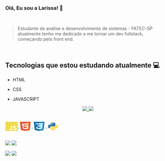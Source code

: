 ### Olá, Eu sou a Larissa! 👩

<BR>
  
>Estudante de análise e desenvolvimento de sistemas - FATEC-SP
>atualmente tenho me dedicado a me tornar um dev fullstack, começando pelo front end.
<BR>
  
## Tecnologias que estou estudando atualmente 💻
* HTML
* CSS
* JAVASCRIPT
  
  <div align="center">
  <a href="https://github.com/Larissaleo">
  <img height="180em" src="https://github-readme-stats.vercel.app/api?username=Larissaleo&show_icons=true&theme=algolia&include_all_commits=true&count_private=true"/>
  <img height="180em" src="https://github-readme-stats.vercel.app/api/top-langs/?username=Larissaleo&layout=compact&langs_count=7&theme=algolia"/>
</div>
    
   <div style="display: inline_block"><br>
  <img align="center" alt="Rafa-Js" height="30" width="40" src="https://raw.githubusercontent.com/devicons/devicon/master/icons/javascript/javascript-plain.svg">
  <img align="center" alt="Rafa-HTML" height="30" width="40" src="https://raw.githubusercontent.com/devicons/devicon/master/icons/html5/html5-original.svg">
  <img align="center" alt="Rafa-CSS" height="30" width="40" src="https://raw.githubusercontent.com/devicons/devicon/master/icons/css3/css3-original.svg">
  <img align="center" alt="Rafa-Python" height="30" width="40" src="https://raw.githubusercontent.com/devicons/devicon/master/icons/python/python-original.svg">
</div>
    
##
    
 <div> 
  <a href="https://www.instagram.com/lari_leonel/" target="_blank"><img src="https://img.shields.io/badge/-Instagram-%23E4405F?style=for-the-badge&logo=instagram&logoColor=white" target="_blank"></a>
  <a href="https://www.facebook.com/larissa.leonel.56/" target="_blank"><img src="https://img.shields.io/badge/Facebook-1877F2?style=for-the-badge&logo=facebook&logoColor=white" target="_blank"></a>

  <a href = "mailto:larissaleonelda@gmail.com"><img src="https://img.shields.io/badge/-Gmail-%23333?style=for-the-badge&logo=gmail&logoColor=white" target="_blank"></a>
  <a href="https://www.linkedin.com/in/larissa-leonel-da-silva-2a39b4103/" target="_blank"><img src="https://img.shields.io/badge/-LinkedIn-%230077B5?style=for-the-badge&logo=linkedin&logoColor=white" target="_blank"></a> 
      
</div>
    
    







